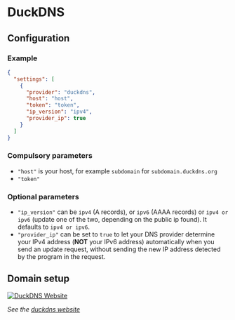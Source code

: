 # DuckDNS

## Configuration

### Example

```json
{
  "settings": [
    {
      "provider": "duckdns",
      "host": "host",
      "token": "token",
      "ip_version": "ipv4",
      "provider_ip": true
    }
  ]
}
```

### Compulsory parameters

- `"host"` is your host, for example `subdomain` for `subdomain.duckdns.org`
- `"token"`

### Optional parameters

- `"ip_version"` can be `ipv4` (A records), or `ipv6` (AAAA records) or `ipv4 or ipv6` (update one of the two, depending on the public ip found). It defaults to `ipv4 or ipv6`.
- `"provider_ip"` can be set to `true` to let your DNS provider determine your IPv4 address (**NOT** your IPv6 address) automatically when you send an update request, without sending the new IP address detected by the program in the request.

## Domain setup

[![DuckDNS Website](../readme/duckdns.png)](https://www.duckdns.org/)

*See the [duckdns website](https://www.duckdns.org/)*
